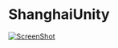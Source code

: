 # ShanghaiUnity

[![ScreenShot](https://lh3.googleusercontent.com/dQIQgCbEfFUH0d_1js3syLrV3a0-6jQOd46pf2LldVlj3pvWPEGztDWXj_Vvu2a6UgvyPboHVnygO5Kda5nAwze81tz-S6tuv4Z9KriAtxfHXhNuEVYU8MlU9O5-iBoW8BYrr02XxdhBqVN6oUJBX7qbwEgjjrF0euNbAHk4TVv2BJlOGx0f5rVdR5Fp486ffdvovtg6rl8Iw9celzuM9Yy3IDl2MHe-QR7a3-HPcfXQ8yTptD5d9_KbDQqiSwFKlsQ7BSKswGyqKDLgYhhZUKYQlEZwpd64PXCPl3cAl4Cd8sG7SxyTLiIWf4h-Yt9P6Onx6BKgxTJI8WSvzpdWLrkWHhSNKmAt_YGt_yh7hGPwgHINdRg7vLkSlfd9po3-qDWpsWB-1j6WB7_1gjNsonj1hwXFqZFvLCv6fNRJt-FEJmO0dmx3xZsl5cBXbMcyLk5tZu1iLgyqVR1XhKcpOyPPZvMYpLcpHHAVEj2OkDGQBgeicZUXK3R4ccP4DHABmFRFOiUxMsi9GA6R_GzQkeqWF_bhB5uso1krNao2WSHDnXz0cxO4QtabLnYam4phrDvUGgwut_BmjZ_tKPxV4iyVc37O8KOSpR7k-03KnZNiY8h2YvMl4qOfKkn4y4tZCczfwNL5XX8L_-YMkgoJ5xY5ewfXbdSVBg=w1425-h802-no)](https://www.youtube.com/watch?v=80IazaesNpg&t=0s&index=79&list=PLk4FzcJRT33ja1Y7GRUotjXF-VMuPHfXf)
